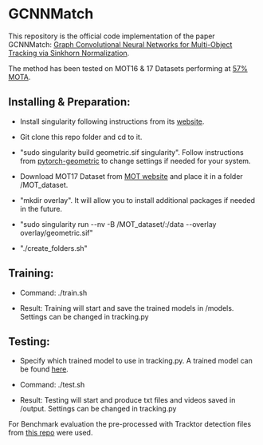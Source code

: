 # GCNNMatch

This repository is the official code implementation of the paper GCNNMatch: [Graph Convolutional Neural Networks for Multi-Object Tracking via Sinkhorn Normalization](https://arxiv.org/abs/2010.00067). 

The method has been tested on MOT16 & 17 Datasets performing at [57% MOTA](https://motchallenge.net/method/MOT=3392&chl=10).

## Installing & Preparation:

* Install singularity following instructions from its [website](https://sylabs.io/guides/3.0/user-guide/quick_start.html#quick-installation-steps).

* Git clone this repo folder and cd to it.

* "sudo singularity build geometric.sif singularity". Follow instructions from [pytorch-geometric](https://github.com/rusty1s/pytorch_geometric/tree/master/docker) to change settings if needed for your system.

* Download MOT17 Dataset from [MOT website](https://motchallenge.net/data/MOT17/) and place it in a folder /MOT_dataset. 

* "mkdir overlay". It will allow you to install additional packages if needed in the future.

* "sudo singularity run --nv -B /MOT_dataset/:/data --overlay overlay/geometric.sif"

* "./create_folders.sh"

## Training:

* Command: ./train.sh

* Result: Training will start and save the trained models in /models. Settings can be changed in tracking.py

## Testing:

* Specify which trained model to use in tracking.py. A trained model can be found [here](https://drive.google.com/drive/folders/1b0ZF7WAQFIXv6xydyU3OGGBW-7EhegSv?usp=sharing).

* Command: ./test.sh

* Result: Testing will start and produce txt files and videos saved in /output. Settings can be changed in tracking.py

For Benchmark evaluation the pre-processed with Tracktor detection files from [this repo](https://github.com/dvl-tum/mot_neural_solver) were used.